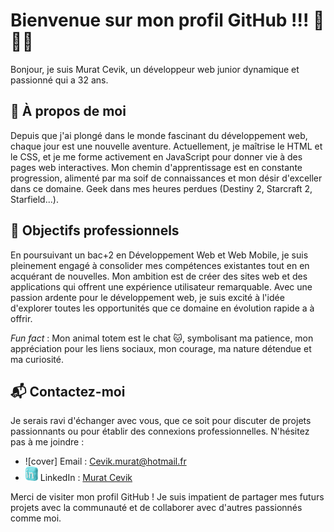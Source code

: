 
# Bienvenue sur mon profil GitHub !!! :vulcan_salute::vulcan_salute::vulcan_salute:

Bonjour, je suis Murat Cevik, un développeur web junior dynamique et passionné qui a 32 ans. 

## 📘 À propos de moi

Depuis que j'ai plongé dans le monde fascinant du développement web, chaque jour est une nouvelle aventure. Actuellement, je maîtrise le HTML et le CSS, et je me forme activement en JavaScript pour donner vie à des pages web interactives. Mon chemin d'apprentissage est en constante progression, alimenté par ma soif de connaissances et mon désir d'exceller dans ce domaine.
Geek dans mes heures perdues (Destiny 2, Starcraft 2, Starfield...).

## 🎯 Objectifs professionnels

En poursuivant un bac+2 en Développement Web et Web Mobile, je suis pleinement engagé à consolider mes compétences existantes tout en en acquérant de nouvelles. Mon ambition est de créer des sites web et des applications qui offrent une expérience utilisateur remarquable. Avec une passion ardente pour le développement web, je suis excité à l'idée d'explorer toutes les opportunités que ce domaine en évolution rapide a à offrir.

*Fun fact* : Mon animal totem est le chat 🐱, symbolisant ma patience, mon appréciation pour les liens sociaux, mon courage, ma nature détendue et ma curiosité.

## 📬 Contactez-moi

Je serais ravi d'échanger avec vous, que ce soit pour discuter de projets passionnants ou pour établir des connexions professionnelles. N'hésitez pas à me joindre :

- ![cover] Email : [Cevik.murat@hotmail.fr](mailto:Cevik.murat@hotmail.fr)
- ![cover](https://github.com/Darkusum/Darkusum/blob/main/icons8-linkedin-20.png) LinkedIn : [Murat Cevik](www.linkedin.com/in/murat-cevik-205925289)

Merci de visiter mon profil GitHub ! Je suis impatient de partager mes futurs projets avec la communauté et de collaborer avec d'autres passionnés comme moi.
